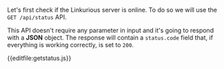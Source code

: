 Let's first check if the Linkurious server is online. To do so we will use the `GET /api/status` API.

This API doesn't require any parameter in input and it's going to respond with a **JSON** object.
The response will contain a `status.code` field that, if everything is working correctly, is set to `200`.

{{editfile:getstatus.js}}
